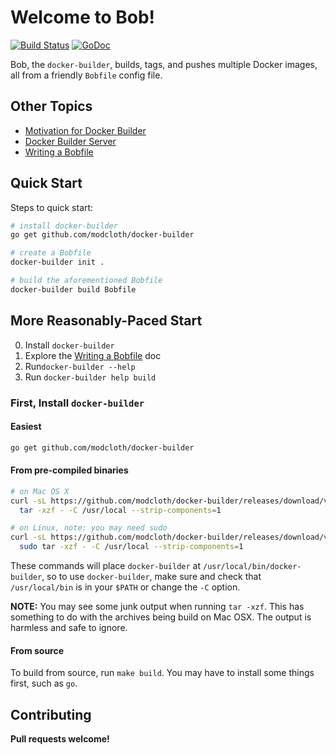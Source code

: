 # Welcome to Bob!

[![Build Status](https://travis-ci.org/modcloth/docker-builder.svg?branch=master)](https://travis-ci.org/modcloth/docker-builder)
[![GoDoc](https://godoc.org/github.com/modcloth/docker-builder?status.png)](https://godoc.org/github.com/modcloth/docker-builder)

Bob, the `docker-builder`, builds, tags, and pushes multiple Docker images, all
from a friendly `Bobfile` config file.

## Other Topics

* [Motivation for Docker Builder](Documentation/why.md)
* [Docker Builder Server](Documentation/advanced-usage.md)
* [Writing a Bobfile](Documentation/writing-a-bobfile.md)

## Quick Start

Steps to quick start:

```bash
# install docker-builder
go get github.com/modcloth/docker-builder

# create a Bobfile
docker-builder init .

# build the aforementioned Bobfile
docker-builder build Bobfile
```

## More Reasonably-Paced Start
0. Install `docker-builder`
0. Explore the [Writing a Bobfile](Documentation/writing-a-bobfile.md) doc
0. Run`docker-builder --help`
0. Run `docker-builder help build`

### First, Install `docker-builder`

#### Easiest

```bash
go get github.com/modcloth/docker-builder
```

#### From pre-compiled binaries

```bash
# on Mac OS X
curl -sL https://github.com/modcloth/docker-builder/releases/download/v0.7.0/docker-builder-v0.7.0-darwin-amd64.tar.gz | \
  tar -xzf - -C /usr/local --strip-components=1

# on Linux, note: you may need sudo
curl -sL https://github.com/modcloth/docker-builder/releases/download/v0.7.0/docker-builder-v0.7.0-linux-amd64.tar.gz | \
  sudo tar -xzf - -C /usr/local --strip-components=1
```

These commands will place `docker-builder` at
`/usr/local/bin/docker-builder`, so to use `docker-builder`, make sure
and check that `/usr/local/bin` is in your `$PATH` or change the `-C`
option.

**NOTE:** You may see some junk output when running `tar -xzf`.  This
has something to do with the archives being build on Mac OSX.  The
output is harmless and safe to ignore.

#### From source

To build from source, run `make build`.  You may have to install some
things first, such as `go`.

## Contributing

**Pull requests welcome!**
